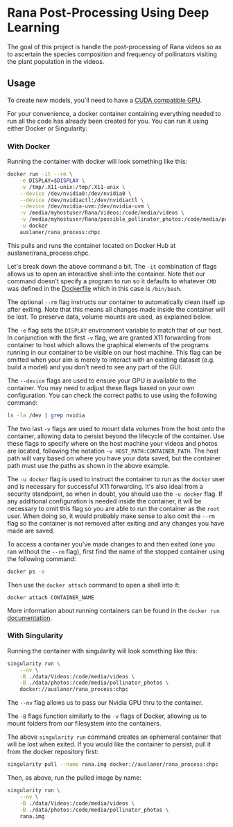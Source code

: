 # Rana Post-Processing Using Deep Learning

The goal of this project is handle the post-processing of Rana videos so as to ascertain the species composition and 
frequency of pollinators visiting the plant population in the videos.

## Usage

To create new models, you'll need to have a [CUDA compatible GPU](https://developer.nvidia.com/cuda-gpus).

For your convenience, a docker container containing everything needed to run all the code has already been created for 
you. You can run it using either Docker or Singularity:

### With Docker

Running the container with docker will look something like this:

```bash
docker run -it --rm \
    -e DISPLAY=$DISPLAY \
    -v /tmp/.X11-unix:/tmp/.X11-unix \
    --device /dev/nvidia0:/dev/nvidia0 \
    --device /dev/nvidiactl:/dev/nvidiactl \
    --device /dev/nvidia-uvm:/dev/nvidia-uvm \
    -v /media/myhostuser/Rana/Videos:/code/media/videos \
    -v /media/myhostuser/Rana/possible_pollinator_photos:/code/media/pollinator_photos \
    -u docker
    auslaner/rana_process:chpc
```

This pulls and runs the container located on Docker Hub at auslaner/rana_process:chpc.

Let's break down the above command a bit. The `-it` combination of flags allows us to open an interactive shell into the 
container. Note that our command doesn't specify a program to run so it defaults to whatever `CMD` was defined in the 
[Dockerfile](./Dockerfile) which in this case is `/bin/bash`.

The optional `--rm` flag instructs our container to automatically clean itself up after exiting. Note that this means 
all changes made inside the container will be lost. To preserve data, volume mounts are used, as explained below.

The `-e` flag sets the `DISPLAY` environment variable to match that of our host. In conjunction with the first `-v` 
flag, we are granted X11 forwarding from container to host which allows the graphical elements of the programs running 
in our container to be visible on our host machine. This flag can be omitted when your aim is merely to interact with an 
existing dataset (e.g. build a model) and you don't need to see any part of the GUI.

The `--device` flags are used to ensure your GPU is available to the container. You may need to adjust these flags based
on your own configuration. You can check the correct paths to use using the following command:

```bash
ls -la /dev | grep nvidia
```

The two last `-v` flags are used to mount data volumes from the host onto the container, allowing data to persist
beyond the lifecycle of the container. Use these flags to specify where on the host machine your videos and photos are
located, following the notation `-v HOST_PATH:CONTAINER_PATH`. The host path will vary based on where you have your data
saved, but the container path must use the paths as shown in the above example.

The `-u docker` flag is used to instruct the container to run as the `docker` user and is necessary for successful X11 
forwarding. It's also ideal from a security standpoint, so when in doubt, you should use the `-u docker` flag. If any
additional configuration is needed inside the container, it will be necessary to omit this flag so you are able to run
the container as the `root` user. When doing so, it would probably make sense to also omit the `--rm` flag so the
container is not removed after exiting and any changes you have made are saved.

To access a container you've made changes to and then exited (one you ran without the `--rm` flag), first find the name 
of the stopped container using the following command:

```bash
docker ps -a
```

Then use the `docker attach` command to open a shell into it:

```
docker attach CONTAINER_NAME
```

More information about running containers can be found in the `docker run` 
[documentation](https://docs.docker.com/engine/reference/run/).

### With Singularity

Running the container with singularity will look something like this:

```bash
singularity run \
    --nv \
    -B ./data/Videos:/code/media/videos \
    -B ./data/photos:/code/media/pollinator_photos \
    docker://auslaner/rana_process:chpc
```

The `--nv` flag allows us to pass our Nvidia GPU thru to the container.

The `-B` flags function similarly to the `-v` flags of Docker, allowing us to mount folders from our filesystem into the
containers.

The above `singularity run` command creates an ephemeral container that will be lost when exited. If you would like the 
container to persist, pull it from the docker repository first:

```bash
singularity pull --name rana.img docker://auslaner/rana_process:chpc
```

Then, as above, run the pulled image by name:

```bash
singularity run \
    --nv \
    -B ./data/Videos:/code/media/videos \
    -B ./data/photos:/code/media/pollinator_photos \
    rana.img
```
